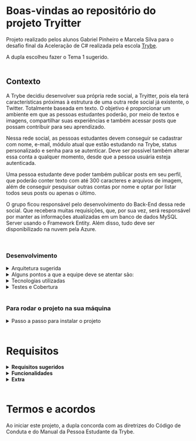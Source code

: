 # Boas-vindas ao repositório do projeto Tryitter

Projeto realizado pelos alunos Gabriel Pinheiro e Marcela Silva para o desafio final da Aceleração de C# realizada pela escola [Trybe](https://github.com/tryber).

A dupla escolheu fazer o Tema 1 sugerido.
<br>
<br>

## Contexto

A Trybe decidiu desenvolver sua própria rede social, a Tryitter, pois ela terá características próximas à estrutura de uma outra rede social já existente, o Twitter. Totalmente baseada em texto. O objetivo é proporcionar um ambiente em que as pessoas estudantes poderão, por meio de textos e imagens, compartilhar suas experiências e também acessar posts que possam contribuir para seu aprendizado.

Nessa rede social, as pessoas estudantes devem conseguir se cadastrar com nome, e-mail, módulo atual que estão estudando na Trybe, status personalizado e senha para se autenticar. Deve ser possível também alterar essa conta a qualquer momento, desde que a pessoa usuária esteja autenticada.

Uma pessoa estudante deve poder também publicar posts em seu perfil, que poderão conter texto com até 300 caracteres e arquivos de imagem, além de conseguir pesquisar outras contas por nome e optar por listar todos seus posts ou apenas o último.

O grupo ficou responsável pelo desenvolvimento do Back-End dessa rede social. Que recebera muitas requisições, que, por sua vez, será responsável por manter as informações atualizadas em um banco de dados MySQL Server usando o Framework Entity. Além disso, tudo deve ser disponibilizado na nuvem pela Azure.

<br>

### Desenvolvimento

<details>
<summary>Arquitetura sugerida</summary><br />

![Imagem da interação do Front com o Back-End](https://content-assets.betrybe.com/prod/Arquitetura%20do%20Tema%201.jpeg)
</details>
<details>
<summary>Alguns pontos a que a equipe deve se atentar são:</summary>

- Esse serviço recebe muitas requisições, então cuidado para não travar o servidor e deixar outras requisições esperando;
- Algumas rotas devem ser autenticadas por motivos de segurança;
- As principais funcionalidades do Back-End devem ter testes para garantir que sejam de boa manutenção.
</details>

<details><summary>Tecnologias utilizadas</summary>

- Tecnologia uzada foi o ASP .NET com C#  
- Para realização dos testes: as bibliotecas xUnit e FluentAssertions.as bibliotecas xUnit, FluentAssertions
 
  ![alt text](https://img.shields.io/badge/Microsoft-666666?style=for-the-badge&logo=microsoft&logoColor=white) ![alt text](https://img.shields.io/badge/C%23-239120?style=for-the-badge&logo=c-sharp&logoColor=white) ![alt text](https://img.shields.io/badge/Microsoft_SQL_Server-CC2927?style=for-the-badge&logo=microsoft-sql-server&logoColor=white)![alt text](https://img.shields.io/badge/JWT-000000?style=for-the-badge&logo=JSON%20web%20tokens&logoColor=white)
</details>

<details><summary>Testes e Cobertura</summary>

Para executar os testes com o .NET, execute o comando dentro do diretório do projeto src/Tryitter ou dos testes src/Tryitter.Test.
```
dotnet test
```

</details>

<br>

### Para rodar o projeto na sua máquina
<details><summary>Passo a passo para instalar o projeto</summary>

```
git clone git@github.com:GabrielPinheiroMatiucci/Projeto-Final-Aceleracao-CSharp-Tema-1.git

```

```
cd src
```

```
dotnet restore
```

</details>
<br>



# Requisitos

<details>
<summary><strong>Requisitos sugeridos</strong></summary>

1. [x] Utilizar C# e SQL Server;
2. [x] Ter rotas autenticadas e rotas anônimas;
3. [x] Utilizar os frameworks xUnit e FluentAssertions para criar testes.
</details>

<details>
<summary><strong>Funcionalidades</strong></summary>

1. [x] Implementar um C.R.U.D. para as contas de pessoas estudantes;
2. [x] Implementar um C.R.U.D. para um post de uma pessoa estudante;
3. [x] Alterar um post depois de publicado.
</details>

<details>
<summary><strong>Extra</strong></summary>

4. [x] Implementar três endpoints referentes à publicação de posts:
   1. [x] Inserir um post;
   2. [x] Listar todos os seus posts;
   3. [x] Listar o último post.
5. [x] Implementar dois endpoints referentes à procura de posts em outras contas:
   1. [x] Listar todos os posts de uma conta x;
   2. [x] Listar o último post de uma conta x.
</details>
<br>


# Termos e acordos

Ao iniciar este projeto, a dupla concorda com as diretrizes do Código de Conduta e do Manual da Pessoa Estudante da Trybe.
